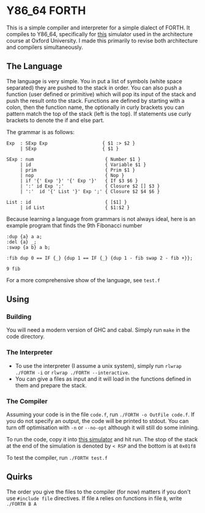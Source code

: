 # Y86_64 FORTH

This is a simple compiler and interpreter for a simple dialect of FORTH. It compiles to Y86\_64,
specifically for [this](http://www.cs.ox.ac.uk/people/alex.rogers/Y86-64/) simulator used in
the architecture course at Oxford University. I made this primarily to revise both architecture and
compilers simultaneously.

## The Language
The language is very simple. You in put a list of symbols (white space separated) they are pushed to the stack in order.
You can also push a function (user defined or primitive) which will pop its input of the stack and push the result onto
the stack. Functions are defined by starting with a colon, then the function name, the optionally in curly brackets
you can pattern match the top of the stack (left is the top). If statements use curly brackets to denote the if and else part.

The grammar is as follows:
```
Exp  : SExp Exp                    { $1 :> $2 }
     | SExp                        { $1 }

SExp : num                          { Number $1 }
     | id                           { Variable $1 }
     | prim                         { Prim $1 }
     | nop                          { Nop }
     | if '{' Exp '}' '{' Exp '}'   { If $3 $6 }
     | ':' id Exp ';'               { Closure $2 [] $3 }
     | ':'  id '{' List '}' Exp ';' { Closure $2 $4 $6 }

List : id                           { [$1] }
     | id List                      { $1:$2 }
```
Because learning a language from grammars is not always ideal, here is an example program that finds the
9th Fibonacci number
```forth
:dup {a} a a;
:del {a} _;
:swap {a b} a b;

:fib dup 0 == IF {_} {dup 1 == IF {_} {dup 1 - fib swap 2 - fib +}};

9 fib
```
For a more comprehensive show of the language, see `test.f`

## Using
### Building
You will need a modern version of GHC and cabal. Simply run `make` in the code directory.

### The Interpreter
- To use the interpreter (I assume a unix system), simply run `rlwrap ./FORTH -i` or `rlwrap ./FORTH --interactive`.
- You can give a files as input and it will load in the functions defined in them and prepare the stack.

### The Compiler
Assuming your code is in the file `code.f`, run `./FORTH -o OutFile code.f`. If you do not specify an output, the code
will be printed to stdout. You can turn off optimisation with `-n` or `--no-opt` although it will still do some inlining.

To run the code, copy it into
[this simulator](http://www.cs.ox.ac.uk/people/alex.rogers/Y86-64/) and hit run. The stop of the stack at the end of the
simulation is denoted by `< RSP` and the bottom is at `0x01f8`

To test the compiler, run `./FORTH test.f`

## Quirks
The order you give the files to the compiler (for now) matters if you don't use `#include file` directives.
If file `A` relies on functions in file `B`, write `./FORTH B A`
